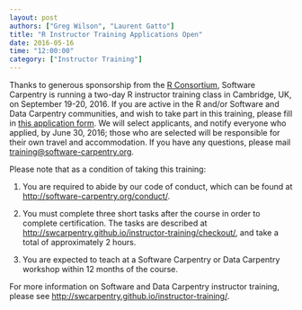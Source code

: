 ```yaml
---
layout: post
authors: ["Greg Wilson", "Laurent Gatto"]
title: "R Instructor Training Applications Open"
date: 2016-05-16
time: "12:00:00"
category: ["Instructor Training"]
---
```

Thanks to generous sponsorship from the [R Consortium](https://www.r-consortium.org/),
Software Carpentry is running a two-day R instructor training class
in Cambridge, UK, on September 19-20, 2016.
If you are active in the R and/or Software and Data Carpentry communities,
and wish to take part in this training,
please fill in [this application form](https://docs.google.com/forms/d/1py7-vm6ZGHKZD_lixAlaAeQnWk9llEnK5sOEydI2Ipc/viewform).
We will select applicants, and notify everyone who applied, by June 30, 2016;
those who are selected will be responsible for their own travel and accommodation.
If you have any questions, please mail [training@software-carpentry.org](mailto:training@software-carpentry.org).

Please note that as a condition of taking this training:

1.  You are required to abide by our code of conduct,
    which can be found at <http://software-carpentry.org/conduct/>.

2.  You must complete three short tasks after the course in order to complete certification.
    The tasks are described at <http://swcarpentry.github.io/instructor-training/checkout/>,
    and take a total of approximately 2 hours.

3.  You are expected to teach at a Software Carpentry or Data Carpentry workshop
    within 12 months of the course.

For more information on Software and Data Carpentry instructor training,
please see <http://swcarpentry.github.io/instructor-training/>.
